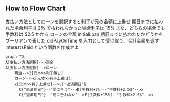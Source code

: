 ## How to Flow Chart

支払い方法としてローンを選択すると利子が元の金額に上乗せ
期日までに払われた場合利子は 2% で払われなかった場合利子は 15%
また、どちらの場合でも手数料は $2.5 かかる
ローンの金額 initialLoan 期日までに払われたかどうかをブーリアンで表した
didPayOnTime を入力として受け取り、合計金額を返す interestsPaid という関数を作成せよ

```mermaid
graph TD;
A[支払い方法選択]-->現金
A[支払い方法選択]-->ローン
    現金-->Z[元本>>利子無し]
    ローン-->x[元本>>利子上乗せ];
    x[元本>>利子上乗せ]-->C{"返済期日"}
      C{"返済期日"}--"間に合う"-->D[手数料+2%]--"手数料+2.5$"-->x
      C{"返済期日"}--"間に合わない"-->F[手数料+15%]--"手数料+2.5$"-->x
```
